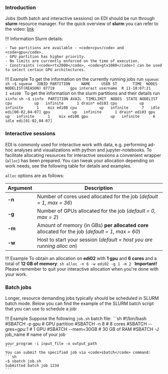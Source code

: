 ### **Introduction**

Jobs (both batch and interactive sessions) on EDI should be run through **slurm** resource manager.
For the quick overview of **slurm** you can refer to the video: [link](https://www.youtube.com/watch?v=U42qlYkzP9k&feature=player_embedded)

!!! Information
    Slurm details:

    - Two partitions are available - <code>cpu</code> and <code>gpu</code>.
    - GPU partition has higher priority.
    - No limits are currently enforced on the time of execution.
    - Constraints (<code>rtx2080</code>, <code>gtx1080</code>) can be used to select certain GPU architectures.
    
!!! Example
    To get the information on the currently running jobs run <code>squeue</code>:
    ```sh
    ~$ squeue 
    JOBID PARTITION     NAME     USER ST       TIME  NODES NODELIST(REASON)
    87719       gpu interact username  R 11-18:07:21      1 edi08
    ```
    To get the information on the slurm partitions and their details run <code>sinfo</code>:
    ```sh
    ~$ sinfo 
    PARTITION AVAIL  TIMELIMIT  NODES  STATE NODELIST
    cpu          up   infinite      1 drain* edi03
    cpu          up   infinite      1    mix edi08
    cpu          up   infinite      7   idle edi[00-02,04-07]
    gpu          up   infinite      1 drain* edi03
    gpu          up   infinite      1    mix edi08
    gpu          up   infinite      6   idle edi[01-02,04-07]
    ```
### **Interactive sessions**

EDI is commonly used for interactive work with data, e.g. performing ad-hoc analyses and visualizations
with python and jupyter-notebooks. 
To facilitate allocating resources for interactive sessions a convenient wrapper (<code>alloc</code>) has been prepared.
You can tweak your allocation depending on work needs, see the following table for details and examples.

<code>alloc</code> options are as follows:

| Argument | Description  |
|---|---|
| **-n** | Number of cores used allocated for the job (_default = 1, max = 36_) |
| **-g** | Number of GPUs allocated for the job (_default = 0, max = 2_) |
| **-m** | Amount of memory (in GBs) **per allocated core** allocated for the job (_default = 1, max = 60_) |
| **-w** | Host to start your session (_default = host you are running alloc on_) |

!!! Example
    To obtain an allocation on **edi02** with **1 gpu** and **6 cores** and a total of **12 GB of memory**:
    ```sh
    alloc -n 6 -w edi02 -g 1 -m 2
    ``` 
    **Important!** Please remember to quit your interactive allocation when you're done with your work.


### **Batch jobs**
Longer, resource demanding jobs typically should be scheduled in SLURM batch mode. Below you can find the example of the
SLURM batch script that you can use to schedule a job:

!!! Example
    Suppose the following <code>job.sh</code> batch file:
    ```sh
    #!/bin/bash
    #SBATCH -p gpu          # GPU partition
    #SBATCH -n 8            # 8 cores
    #SBATCH --gres=gpu:1    # 1 GPU 
    #SBATCH --mem=30GB      # 30 GB of RAM
    #SBATCH -J job_name     # name of your job

    your_program -i input_file -o output_path
    ```
    You can submit the specified job via <code>sbatch</code> command:
    ```sh
    ~$ sbatch job.sh
    Submitted batch job 1234
    ```